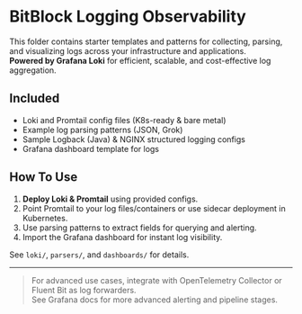 # BitBlock Logging Observability

This folder contains starter templates and patterns for collecting, parsing, and visualizing logs across your infrastructure and applications.  
**Powered by Grafana Loki** for efficient, scalable, and cost-effective log aggregation.

## Included
- Loki and Promtail config files (K8s-ready & bare metal)
- Example log parsing patterns (JSON, Grok)
- Sample Logback (Java) & NGINX structured logging configs
- Grafana dashboard template for logs

## How To Use

1. **Deploy Loki & Promtail** using provided configs.
2. Point Promtail to your log files/containers or use sidecar deployment in Kubernetes.
3. Use parsing patterns to extract fields for querying and alerting.
4. Import the Grafana dashboard for instant log visibility.

See `loki/`, `parsers/`, and `dashboards/` for details.

---

> For advanced use cases, integrate with OpenTelemetry Collector or Fluent Bit as log forwarders.  
> See Grafana docs for more advanced alerting and pipeline stages.
